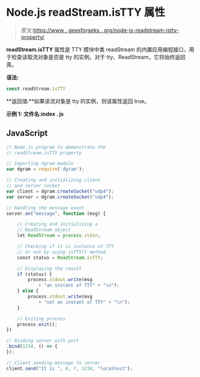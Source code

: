 # Node.js readStream.isTTY 属性

> 原文:[https://www . geesforgeks . org/node-js-readstream-istty-property/](https://www.geeksforgeeks.org/node-js-readstream-istty-property/)

**readStream.isTTY** 属性是 TTY 模块中类 readStream 的内置应用编程接口，用于检查读取流对象是否是 tty 的实例。对于 tty、ReadStream，它将始终返回真。

**语法:**

```js
const readStream.isTTY
```

**返回值:**如果读流对象是 tty 的实例，则该属性返回 true。

**示例 1:** **文件名:index . js**

## JavaScript

```js
// Node.js program to demonstrate the
// readStream.isTTY property

// Importing dgram module
var dgram = require('dgram');

// Creating and initializing client
// and server socket
var client = dgram.createSocket("udp4");
var server = dgram.createSocket("udp4");

// Handling the message event
server.on("message", function (msg) {

    // Creating and initializing a
    // ReadStream object
    let ReadStream = process.stdin;

    // Checking if it is instance of TTY
    // or not by using isTTY() method
    const status = ReadStream.isTTY;

    // Displaying the result
    if (status) {
        process.stdout.write(msg
            + "an instant of TTY" + "\n");
    } else {
        process.stdout.write(msg
            + "not an instant of TTY" + "\n");
    }

    // Exiting process
    process.exit();
})

// Binding server with port
.bind(1234, () => {
});

// Client sending message to server
client.send("It is ", 0, 7, 1234, "localhost");
```